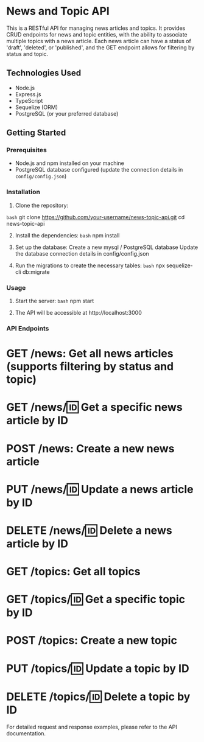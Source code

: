 # News and Topic API

This is a RESTful API for managing news articles and topics. It provides CRUD endpoints for news and topic entities, with the ability to associate multiple topics with a news article. Each news article can have a status of 'draft', 'deleted', or 'published', and the GET endpoint allows for filtering by status and topic.

## Technologies Used

- Node.js
- Express.js
- TypeScript
- Sequelize (ORM)
- PostgreSQL (or your preferred database)

## Getting Started

### Prerequisites

- Node.js and npm installed on your machine
- PostgreSQL database configured (update the connection details in `config/config.json`)

### Installation

1. Clone the repository:

```bash```
git clone https://github.com/your-username/news-topic-api.git
cd news-topic-api

2. Install the dependencies:
```bash```
npm install

3. Set up the database:
Create a new mysql / PostgreSQL database
Update the database connection details in config/config.json

4. Run the migrations to create the necessary tables:
```bash```
npx sequelize-cli db:migrate

### Usage
1. Start the server:
```bash```
npm start

2. The API will be accessible at http://localhost:3000
### API Endpoints
# GET /news: Get all news articles (supports filtering by status and topic)
# GET /news/:id: Get a specific news article by ID
# POST /news: Create a new news article
# PUT /news/:id: Update a news article by ID
# DELETE /news/:id: Delete a news article by ID
# GET /topics: Get all topics
# GET /topics/:id: Get a specific topic by ID
# POST /topics: Create a new topic
# PUT /topics/:id: Update a topic by ID
# DELETE /topics/:id: Delete a topic by ID
For detailed request and response examples, please refer to the API documentation.
